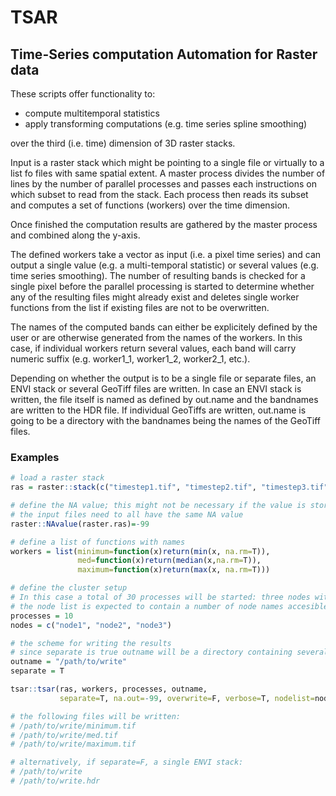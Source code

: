 # TSAR
## Time-Series computation Automation for Raster data
These scripts offer functionality to:
* compute multitemporal statistics
* apply transforming computations (e.g. time series spline smoothing)

over the third (i.e. time) dimension of 3D raster stacks.

Input is a raster stack which might be pointing to a single file or virtually to a list fo files with same spatial extent.
A master process divides the number of lines by the number of parallel processes and passes each instructions on which subset to read from the stack. Each process then reads its subset and computes a set of functions (workers) over the time dimension.

Once finished the computation results are gathered by the master process and combined along the y-axis.

The defined workers take a vector as input (i.e. a pixel time series) and can output a single value (e.g. a multi-temporal statistic) or several values (e.g. time series smoothing).
The number of resulting bands is checked for a single pixel before the parallel processing is started to determine whether any of the resulting files might already exist and deletes single worker functions from the list if existing files are not to be overwritten.

The names of the computed bands can either be explicitely defined by the user or are otherwise generated from the names of the workers.
In this case, if individual workers return several values, each band will carry numeric suffix (e.g. worker1_1, worker1_2, worker2_1, etc.).

Depending on whether the output is to be a single file or separate files, an ENVI stack or several GeoTiff files are written.
In case an ENVI stack is written, the file itself is named as defined by out.name and the bandnames are written to the HDR file.
If individual GeoTiffs are written, out.name is going to be a directory with the bandnames being the names of the GeoTiff files.

### Examples

```R
# load a raster stack
ras = raster::stack(c("timestep1.tif", "timestep2.tif", "timestep3.tif"))

# define the NA value; this might not be necessary if the value is stored in the files
# the input files need to all have the same NA value
raster::NAvalue(raster.ras)=-99

# define a list of functions with names
workers = list(minimum=function(x)return(min(x, na.rm=T)),
               med=function(x)return(median(x,na.rm=T)),
               maximum=function(x)return(max(x, na.rm=T)))

# define the cluster setup
# In this case a total of 30 processes will be started: three nodes with 10 processes each
# the node list is expected to contain a number of node names accesible via SSH without password
processes = 10
nodes = c("node1", "node2", "node3")

# the scheme for writing the results
# since separate is true outname will be a directory containing several GeoTiff files
outname = "/path/to/write"
separate = T

tsar::tsar(ras, workers, processes, outname, 
           separate=T, na.out=-99, overwrite=F, verbose=T, nodelist=nodes)

# the following files will be written:
# /path/to/write/minimum.tif
# /path/to/write/med.tif
# /path/to/write/maximum.tif

# alternatively, if separate=F, a single ENVI stack:
# /path/to/write
# /path/to/write.hdr
```
